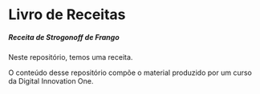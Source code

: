 # Livro de Receitas

##### Receita de Strogonoff de Frango

Neste repositório, temos uma receita.

O conteúdo desse repositório compõe o material produzido por um curso da Digital Innovation One.
